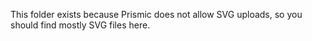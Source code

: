 This folder exists because Prismic does not allow SVG uploads, so you should find mostly SVG files here.

